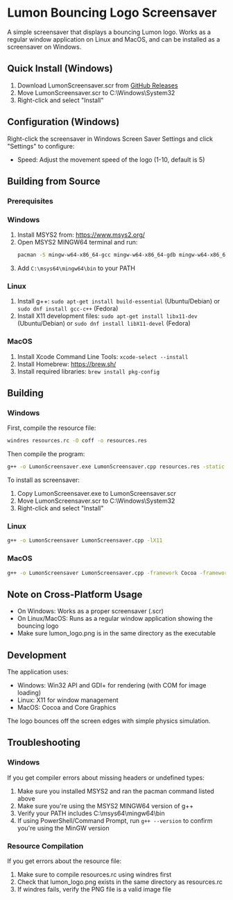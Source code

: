 # Lumon Bouncing Logo Screensaver

A simple screensaver that displays a bouncing Lumon logo. Works as a regular window application on Linux and MacOS, and can be installed as a screensaver on Windows.

## Quick Install (Windows)

1. Download LumonScreensaver.scr from [GitHub Releases](https://github.com/soundtrackgeek/lumon_screensaver/releases)
2. Move LumonScreensaver.scr to C:\Windows\System32
3. Right-click and select "Install"

## Configuration (Windows)

Right-click the screensaver in Windows Screen Saver Settings and click "Settings" to configure:
- Speed: Adjust the movement speed of the logo (1-10, default is 5)

## Building from Source

### Prerequisites

### Windows
1. Install MSYS2 from: https://www.msys2.org/
2. Open MSYS2 MINGW64 terminal and run:
   ```bash
   pacman -S mingw-w64-x86_64-gcc mingw-w64-x86_64-gdb mingw-w64-x86_64-windows-default-manifest
   ```
3. Add `C:\msys64\mingw64\bin` to your PATH

### Linux
1. Install g++: `sudo apt-get install build-essential` (Ubuntu/Debian) or `sudo dnf install gcc-c++` (Fedora)
2. Install X11 development files: `sudo apt-get install libx11-dev` (Ubuntu/Debian) or `sudo dnf install libX11-devel` (Fedora)

### MacOS
1. Install Xcode Command Line Tools: `xcode-select --install`
2. Install Homebrew: https://brew.sh/
3. Install required libraries: `brew install pkg-config`

## Building

### Windows
First, compile the resource file:
```bash
windres resources.rc -O coff -o resources.res
```
Then compile the program:
```bash
g++ -o LumonScreensaver.exe LumonScreensaver.cpp resources.res -static -lgdiplus -lgdi32 -luser32 -lole32 -loleaut32 -luuid -lcomctl32 -lshlwapi -mwindows -DUNICODE -D_UNICODE
```
To install as screensaver:
1. Copy LumonScreensaver.exe to LumonScreensaver.scr
2. Move LumonScreensaver.scr to C:\Windows\System32
3. Right-click and select "Install"

### Linux
```bash
g++ -o LumonScreensaver LumonScreensaver.cpp -lX11
```

### MacOS
```bash
g++ -o LumonScreensaver LumonScreensaver.cpp -framework Cocoa -framework CoreGraphics
```

## Note on Cross-Platform Usage
- On Windows: Works as a proper screensaver (.scr)
- On Linux/MacOS: Runs as a regular window application showing the bouncing logo
- Make sure lumon_logo.png is in the same directory as the executable

## Development

The application uses:
- Windows: Win32 API and GDI+ for rendering (with COM for image loading)
- Linux: X11 for window management
- MacOS: Cocoa and Core Graphics

The logo bounces off the screen edges with simple physics simulation.

## Troubleshooting

### Windows
If you get compiler errors about missing headers or undefined types:
1. Make sure you installed MSYS2 and ran the pacman command listed above
2. Make sure you're using the MSYS2 MINGW64 version of g++
3. Verify your PATH includes C:\msys64\mingw64\bin
4. If using PowerShell/Command Prompt, run `g++ --version` to confirm you're using the MinGW version

### Resource Compilation
If you get errors about the resource file:
1. Make sure to compile resources.rc using windres first
2. Check that lumon_logo.png exists in the same directory as resources.rc
3. If windres fails, verify the PNG file is a valid image file
